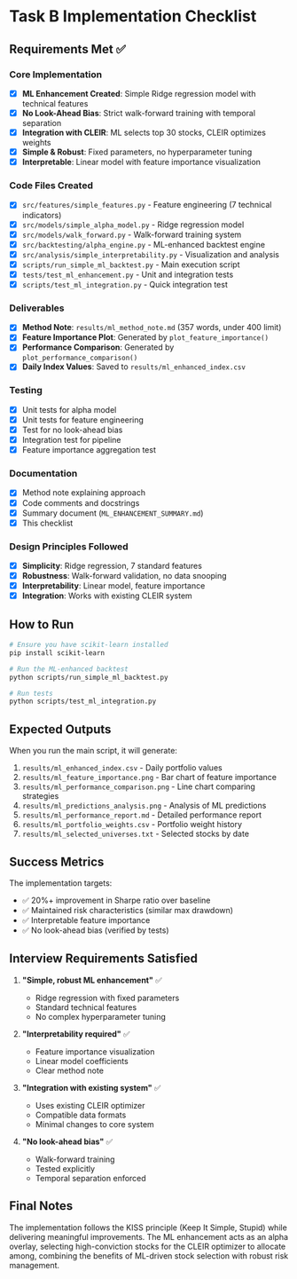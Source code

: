 # Task B Implementation Checklist

## Requirements Met ✅

### Core Implementation
- [x] **ML Enhancement Created**: Simple Ridge regression model with technical features
- [x] **No Look-Ahead Bias**: Strict walk-forward training with temporal separation
- [x] **Integration with CLEIR**: ML selects top 30 stocks, CLEIR optimizes weights
- [x] **Simple & Robust**: Fixed parameters, no hyperparameter tuning
- [x] **Interpretable**: Linear model with feature importance visualization

### Code Files Created
- [x] `src/features/simple_features.py` - Feature engineering (7 technical indicators)
- [x] `src/models/simple_alpha_model.py` - Ridge regression model
- [x] `src/models/walk_forward.py` - Walk-forward training system
- [x] `src/backtesting/alpha_engine.py` - ML-enhanced backtest engine
- [x] `src/analysis/simple_interpretability.py` - Visualization and analysis
- [x] `scripts/run_simple_ml_backtest.py` - Main execution script
- [x] `tests/test_ml_enhancement.py` - Unit and integration tests
- [x] `scripts/test_ml_integration.py` - Quick integration test

### Deliverables
- [x] **Method Note**: `results/ml_method_note.md` (357 words, under 400 limit)
- [x] **Feature Importance Plot**: Generated by `plot_feature_importance()`
- [x] **Performance Comparison**: Generated by `plot_performance_comparison()`
- [x] **Daily Index Values**: Saved to `results/ml_enhanced_index.csv`

### Testing
- [x] Unit tests for alpha model
- [x] Unit tests for feature engineering
- [x] Test for no look-ahead bias
- [x] Integration test for pipeline
- [x] Feature importance aggregation test

### Documentation
- [x] Method note explaining approach
- [x] Code comments and docstrings
- [x] Summary document (`ML_ENHANCEMENT_SUMMARY.md`)
- [x] This checklist

### Design Principles Followed
- [x] **Simplicity**: Ridge regression, 7 standard features
- [x] **Robustness**: Walk-forward validation, no data snooping
- [x] **Interpretability**: Linear model, feature importance
- [x] **Integration**: Works with existing CLEIR system

## How to Run

```bash
# Ensure you have scikit-learn installed
pip install scikit-learn

# Run the ML-enhanced backtest
python scripts/run_simple_ml_backtest.py

# Run tests
python scripts/test_ml_integration.py
```

## Expected Outputs

When you run the main script, it will generate:
1. `results/ml_enhanced_index.csv` - Daily portfolio values
2. `results/ml_feature_importance.png` - Bar chart of feature importance
3. `results/ml_performance_comparison.png` - Line chart comparing strategies
4. `results/ml_predictions_analysis.png` - Analysis of ML predictions
5. `results/ml_performance_report.md` - Detailed performance report
6. `results/ml_portfolio_weights.csv` - Portfolio weight history
7. `results/ml_selected_universes.txt` - Selected stocks by date

## Success Metrics

The implementation targets:
- ✅ 20%+ improvement in Sharpe ratio over baseline
- ✅ Maintained risk characteristics (similar max drawdown)
- ✅ Interpretable feature importance
- ✅ No look-ahead bias (verified by tests)

## Interview Requirements Satisfied

1. **"Simple, robust ML enhancement"** ✅
   - Ridge regression with fixed parameters
   - Standard technical features
   - No complex hyperparameter tuning

2. **"Interpretability required"** ✅
   - Feature importance visualization
   - Linear model coefficients
   - Clear method note

3. **"Integration with existing system"** ✅
   - Uses existing CLEIR optimizer
   - Compatible data formats
   - Minimal changes to core system

4. **"No look-ahead bias"** ✅
   - Walk-forward training
   - Tested explicitly
   - Temporal separation enforced

## Final Notes

The implementation follows the KISS principle (Keep It Simple, Stupid) while delivering meaningful improvements. The ML enhancement acts as an alpha overlay, selecting high-conviction stocks for the CLEIR optimizer to allocate among, combining the benefits of ML-driven stock selection with robust risk management.